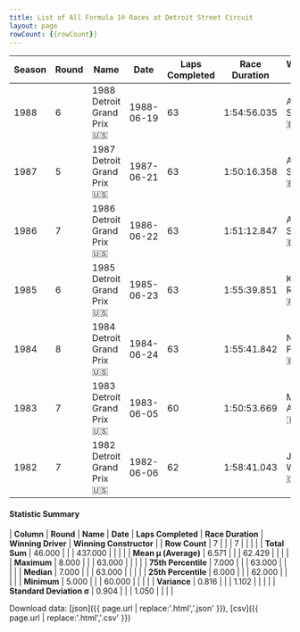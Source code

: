 ```yaml
---
title: List of All Formula 1® Races at Detroit Street Circuit
layout: page
rowCount: {{rowCount}}
---
```


| Season | Round | Name | Date | Laps Completed | Race Duration | Winning Driver | Winning Constructor |
|--|--|--|--|--|--|--|--|
| 1988 | 6 | 1988 Detroit Grand Prix 🇺🇸 | 1988-06-19 | 63 | 1:54:56.035 | Ayrton Senna 🇧🇷 | McLaren 🇬🇧 |
| 1987 | 5 | 1987 Detroit Grand Prix 🇺🇸 | 1987-06-21 | 63 | 1:50:16.358 | Ayrton Senna 🇧🇷 | Team Lotus 🇬🇧 |
| 1986 | 7 | 1986 Detroit Grand Prix 🇺🇸 | 1986-06-22 | 63 | 1:51:12.847 | Ayrton Senna 🇧🇷 | Team Lotus 🇬🇧 |
| 1985 | 6 | 1985 Detroit Grand Prix 🇺🇸 | 1985-06-23 | 63 | 1:55:39.851 | Keke Rosberg 🇫🇮 | Williams 🇬🇧 |
| 1984 | 8 | 1984 Detroit Grand Prix 🇺🇸 | 1984-06-24 | 63 | 1:55:41.842 | Nelson Piquet 🇧🇷 | Brabham 🇬🇧 |
| 1983 | 7 | 1983 Detroit Grand Prix 🇺🇸 | 1983-06-05 | 60 | 1:50:53.669 | Michele Alboreto 🇮🇹 | Tyrrell 🇬🇧 |
| 1982 | 7 | 1982 Detroit Grand Prix 🇺🇸 | 1982-06-06 | 62 | 1:58:41.043 | John Watson 🇬🇧 | McLaren 🇬🇧 |

#### Statistic Summary

| **Column** | **Round** | **Name** | **Date** | **Laps Completed** | **Race Duration** | **Winning Driver** | **Winning Constructor** |
| **Row Count** | 7 |  |  | 7 |  |  |  |
| **Total Sum** | 46.000 |  |  | 437.000 |  |  |  |
| **Mean μ (Average)** | 6.571 |  |  | 62.429 |  |  |  |
| **Maximum** | 8.000 |  |  | 63.000 |  |  |  |
| **75th Percentile** | 7.000 |  |  | 63.000 |  |  |  |
| **Median** | 7.000 |  |  | 63.000 |  |  |  |
| **25th Percentile** | 6.000 |  |  | 62.000 |  |  |  |
| **Minimum** | 5.000 |  |  | 60.000 |  |  |  |
| **Variance** | 0.816 |  |  | 1.102 |  |  |  |
| **Standard Deviation σ** | 0.904 |  |  | 1.050 |  |  |  |

Download data: [json]({{ page.url | replace:'.html','.json' }}), [csv]({{ page.url | replace:'.html','.csv' }})
